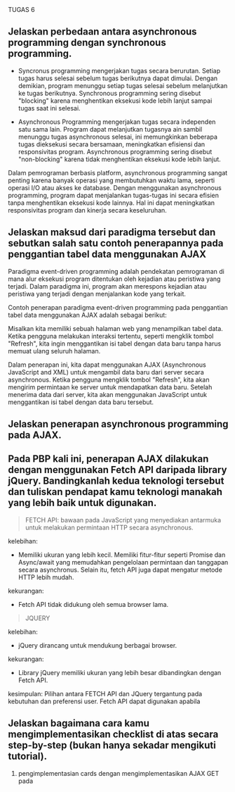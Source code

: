 


<summary>TUGAS 6 </summary>

## Jelaskan perbedaan antara asynchronous programming dengan synchronous programming.
- Syncronus programming mengerjakan tugas secara berurutan. Setiap tugas harus selesai sebelum tugas berikutnya dapat dimulai. Dengan demikian, program menunggu setiap tugas selesai sebelum melanjutkan ke tugas berikutnya. Synchronous programming sering disebut "blocking" karena menghentikan eksekusi kode lebih lanjut sampai tugas saat ini selesai.

- Asynchronous Programming mengerjakan tugas secara independen satu sama lain. Program dapat melanjutkan tugasnya ain sambil menunggu tugas asynchronous selesai, ini memungkinkan beberapa tugas dieksekusi secara bersamaan, meningkatkan efisiensi dan responsivitas program. Asynchronous programming sering disebut "non-blocking" karena tidak menghentikan eksekusi kode lebih lanjut.


Dalam pemrograman berbasis platform, asynchronous programming sangat penting karena banyak operasi yang membutuhkan waktu lama, seperti operasi I/O atau akses ke database. Dengan menggunakan asynchronous programming, program dapat menjalankan tugas-tugas ini secara efisien tanpa menghentikan eksekusi kode lainnya. Hal ini dapat meningkatkan responsivitas program dan kinerja secara keseluruhan.

## Jelaskan maksud dari paradigma tersebut dan sebutkan salah satu contoh penerapannya pada penggantian tabel data menggunakan AJAX

Paradigma event-driven programming adalah pendekatan pemrograman di mana alur eksekusi program ditentukan oleh kejadian atau peristiwa yang terjadi. Dalam paradigma ini, program akan merespons kejadian atau peristiwa yang terjadi dengan menjalankan kode yang terkait.

Contoh penerapan paradigma event-driven programming pada penggantian tabel data menggunakan AJAX adalah sebagai berikut:

Misalkan kita memiliki sebuah halaman web yang menampilkan tabel data. Ketika pengguna melakukan interaksi tertentu, seperti mengklik tombol "Refresh", kita ingin menggantikan isi tabel dengan data baru tanpa harus memuat ulang seluruh halaman.

Dalam penerapan ini, kita dapat menggunakan AJAX (Asynchronous JavaScript and XML) untuk mengambil data baru dari server secara asynchronous. Ketika pengguna mengklik tombol "Refresh", kita akan mengirim permintaan ke server untuk mendapatkan data baru. Setelah menerima data dari server, kita akan menggunakan JavaScript untuk menggantikan isi tabel dengan data baru tersebut.


## Jelaskan penerapan asynchronous programming pada AJAX.



## Pada PBP kali ini, penerapan AJAX dilakukan dengan menggunakan Fetch API daripada library jQuery. Bandingkanlah kedua teknologi tersebut dan tuliskan pendapat kamu teknologi manakah yang lebih baik untuk digunakan.

> FETCH API:
bawaan pada JavaScript yang menyediakan antarmuka untuk melakukan permintaan HTTP secara asynchronous.

kelebihan:
- Memiliki ukuran yang lebih kecil. Memiliki fitur-fitur seperti Promise dan Async/await yang memudahkan pengelolaan permintaan dan tanggapan secara asynchronus. Selain itu, fetch API juga dapat mengatur metode HTTP lebih mudah. 


kekurangan:
- Fetch API tidak didukung oleh semua browser lama.

> JQUERY

kelebihan:
- jQuery dirancang untuk mendukung berbagai browser. 

kekurangan:
- Library jQuery memiliki ukuran yang lebih besar dibandingkan dengan Fetch API. 


kesimpulan:
Pilihan antara FETCH API dan JQuery tergantung pada kebutuhan dan preferensi user. Fetch API dapat digunakan apabila 



## Jelaskan bagaimana cara kamu mengimplementasikan checklist di atas secara step-by-step (bukan hanya sekadar mengikuti tutorial).

1. pengimplementasian cards dengan mengimplementasikan AJAX GET pada <script>
2. menambahkan <button type="button" class="button is-success" id="addItemButton">
    Add New Item by AJAX
    </button>
3. menambahkan function addProduct()

      function addProduct() {
        fetch("{% url 'main:add_product_ajax' %}", {
            method: "POST",
            body: new FormData(document.querySelector('#form'))
        }).then(() => {
            refreshProducts();
            document.getElementById("form").reset(); 
            document.getElementById("exampleModal").classList.remove("is-active");
        });
        return false;
    }

4. Membuat Fungsi View Baru untuk Nenambahkan Item Baru ke dalam Basis Data
      @csrf_exempt
      def add_product_ajax(request):
          if request.method == 'POST':
              form = ProductForm(request.POST)

          if form.is_valid():
              product = form.save(commit=False)
              product.user = request.user
              product.save()
              return HttpResponse("Created", status=201)
          else:
              # Handle form validation errors and return as JSON
              errors = form.errors.as_json()
              return HttpResponseBadRequest(errors, content_type='application/json')
          return HttpResponseNotFound()

5. Membuat Path /create-ajax/ yang Mengarah ke Fungsi View add_item_ajax(request) dan Menghubungkan Form yang telah dibuat di dalam Modal ke Path /create-ajax/
    path('create-ajax/', add_product_ajax, name='add_product_ajax')


Bonus:  menambahkan function delete item dengan menggunakan AJAX DELETE


<summary> TUGAS 5 </summary>

## Jelaskan manfaat dari setiap element selector dan kapan waktu yang tepat untuk menggunakannya.

Manfaat selector dalam CSS adalah untuk memberikan gaya umum untuk semua elemen, seperti mengatur padding ataupun margin. selector juga menambahkan keunikan dalam sebuah web yang membuat pembaca merasakan. Waktu yang tepat untuk menggunakannya adalah 


## Jelaskan HTML5 Tag yang kamu ketahui.

<header>: Digunakan untuk mengelompokkan elemen-elemen header pada halaman web, seperti judul, logo, dan menu navigasi.
<nav>: Digunakan untuk mengelompokkan elemen-elemen navigasi pada halaman web, seperti menu atau daftar tautan.
<section>: Digunakan untuk mengelompokkan elemen-elemen yang terkait secara tematik pada halaman web, seperti bagian-bagian dari artikel atau konten.
<article>: Digunakan untuk mengelompokkan konten yang berdiri sendiri dan dapat berdiri sendiri secara independen, seperti artikel berita atau posting blog.
<aside>: Digunakan untuk mengelompokkan konten yang berhubungan dengan konten utama pada halaman web, seperti sidebar atau kotak info tambahan.
<footer>: Digunakan untuk mengelompokkan elemen-elemen footer pada halaman web, seperti informasi kontak, tautan ke halaman lain, atau hak cipta.

## Jelaskan perbedaan antara margin dan padding.

Perbedaan utama antara margin dan padding adalah bahwa margin mempengaruhi jarak antara elemen dengan elemen lain di sekitarnya, sementara padding mempengaruhi jarak antara konten elemen dengan batas elemen. Margin tidak memiliki warna latar belakang dan tidak mempengaruhi warna latar belakang elemen lain, sedangkan padding dapat memiliki unsur warna yang sesuai dengan warna latar belakang elemen.

##  Jelaskan perbedaan antara framework CSS Tailwind dan Bootstrap. Kapan sebaiknya kita menggunakan Bootstrap daripada Tailwind, dan sebaliknya?

DESIGN:
-BootStrap: tampilan yang cukup terstruktur dan konsisten. 
-TailWind: memberikan kebebasan kreatif yang lebih besar dan memungkinkan penggunaan class yang sangat spesifik.

FLEKSIBILITASl
- BottStrap:Meskipun Bootstrap menyediakan beberapa opsi customisasi, fleksibilitasnya terbatas dibandingkan dengan Tailwind CSS. Anda mungkin perlu menambahkan atau mengganti beberapa kelas CSS secara manual untuk mendapatkan tampilan yang sesuai dengan kebutuhan Anda.
- TailWind: Fleksibilitas Tailwind CSS terletak pada kemampuannya untuk memberikan kontrol yang lebih besar dalam styling elemen.

UKURAN FILE
-BootStrap: Bootstrap adalah kerangka kerja yang lebih besar dalam hal ukuran file karena menyediakan banyak fitur dan komponen yang siap pakai. Ini mungkin berdampak pada kecepatan pengunduhan dan performa halaman web.
- TailWind: dirancang untuk lebih ringan dalam hal ukuran file. Namun, ketika kita menggunakan banyak class utilitas dalam kode, ukuran file CSS dapat meningkat.

referensi: https://codepolitan.com/blog/perbedaan-bootstrap-dan-tailwind


<summary>TUGAS 4 </summary>

## Apa itu Django UserCreationForm, dan jelaskan apa kelebihan dan kekurangannya?
- usercreation form adalah form yang disediakan django untuk pembuatan user dengan fitur keamanan seperti username dan password dalam aplikasi web
- kelebihannya adalah mudah digunakan dan memiliki fitur keamanan yang sudah disediakan oleh jango
- kekurangannya adalah tampilan kurang menarik dan fitur-fiturnya terbatas

## Apa perbedaan antara autentikasi dan otorisasi dalam konteks Django, dan mengapa keduanya penting?
- Auntentikasi proses mengidentifikasi user
- ototritas proses memberikan hak akses kepada user yang terlah terauntetikasi
- keduanya sangat penting untuk melindungi hak akses dan data 


## Apa itu cookies dalam konteks aplikasi web, dan bagaimana Django menggunakan cookies untuk mengelola data sesi pengguna?
 - cookies digunakan pada situs web untuk menyimpan informasi user termasuk pengelolaan data user.
- a. user mengakses web django, kemudian server Django akan membuat ID unik untuk user dan menyimpannya ke cookies yang sudah dikirim ke user. 
  b. kemudian, ketika user menggunakan aplikasi web lagi, ID akan dikirim kembali ke server Django melalui cookies. Fungsi ID untuk mengidentifikasi user yang sesuai dan menyimpan atau mengambil data yang relevan
  c. Django menyimpan data di server, dalam database atau cache dan menghubungkannya dengan ID yang dikirim melalui cookies
  d. risiko potensial yang harus diwaspadai adalah, kerentanan terhadap Cross-Site Scripting(XSS) jika data yang disimpan tidak dilakukan secara benar. 

## Apakah penggunaan cookies aman secara default dalam pengembangan web, atau apakah ada risiko potensial yang harus diwaspadai?
- informasi pribadi user dapat di salah gunakan
- serangan XSS, menyisipkan skrip berbahaya ke dalam halaman web yang dapat dieksekusi oleh user. Hal ini dapat mengakibatkan pencurian data pribadi atau pengalihan ke situs web berbahaya.
- serangan CSRF, yang dapat merubah pengaturan akun

## Jelaskan bagaimana cara kamu mengimplementasikan checklist di atas secara step-by-step (bukan hanya sekadar mengikuti tutorial).

### Mengimplementasikan fungsi registrasi, login, dan logout untuk memungkinkan pengguna untuk mengakses aplikasi sebelumnya dengan lancar.
   - untuk membuat registrasi form, import UserCreationForm yang memudahkan kita untuk membuat registrasi form tanpa menulis kode dari awal. Kemudian membuat fungsi regitrasi harus memvalidasi input dan menyimpan data form tersebut. Kemudian membuat html dari form yang sudah dibuat
   - untuk membuat login, import metode yang diperlukan untuk autentikasi login. Kemudian buatlah template untuk login berupa HTML. Dengan menambahkan path URL ini ke dalam urlpatterns di file urls.py pada subdirektori main, maka pola URL telah terhubung dengan fungsi login_user
   - untuk membuat log out, membuat fungsi log untuk menghapus sesi pengguna yang masuk. Kemudian mengarahkan pengguna ke halaman login dalam aplikasi Django dan kemudian hubungan fungsi tersebut dengan URL. 

### Membuat dua akun pengguna dengan masing-masing tiga dummy data menggunakan model yang telah dibuat pada aplikasi sebelumnya untuk setiap akun di lokal.
   - Untuk membuat dua akun pengguna dengan tiga dummy data menggunakan model yang telah dibuat sebelumnya pada aplikasi di lokal, perlu impor model User dan Item ke dalam file yang akan digunakan. Kemudian 


### Menghubungkan model Item dengan User.
   - untuk menghubungkan product dengan user, kita harus import user ke dalam file models.py agar dapat mengidentifikasinya.Kemudian pastikan model Item memiliki field ForeignKey yang mengacu pada model User. Kemudian menambahkan Item.objects.filter(owner=user) untuk mendapatkan semua item yang dimiliki oleh seorang pengguna tertentu, di mana user adalah instance dari model User.


### Menampilkan detail informasi pengguna yang sedang logged in seperti username dan menerapkan cookies seperti last login pada halaman utama aplikasi.
   - import datetimen. Kemudian pada fungsi login_user, kita akan menambahkan fungsi untuk menambahkan cookie yang bernama last_login untuk melihat kapan terakhir kali pengguna melakukan login. `response.setcookie('last_login', str(datetime.datetime.now())) berfungsi untuk membuat _cookie last_login dan menambahkannya ke dalam response. Kemudian tambahkan potongan kode 'last_login': request.COOKIES['last_login'] ke dalam variabel context untuk  menambahkan informasi cookie last_login pada response yang akan ditampilkan di halaman web. Kemudian jangan lupa untuk menghapus menghapus cookie last_login saat pengguna melakukan logout.


<summary>TUGAS 2  </summary>
## Step-by-Step

### 1. Membuat Sebuah Proyek Django Baru
Untuk membuat proyek Django baru, diperlukan sebuah direktori dan mengaktifkan virtual environment untuk mengisolasi package dari aplikasi sehingga tidak bertabrakan jika menjalankan program.

### 2. Membuat Aplikasi dengan Nama "main" pada Proyek
Untuk membuat aplikasi "main" pada proyek, jalankan perintah `python manage.py startapp main`. Perintah tersebut akan membentuk direktori baru dengan nama "main" yang berisi struktur awal aplikasi.

### 3. Melakukan Routing pada Proyek agar Dapat Menjalankan Aplikasi "main"
Untuk melakukan routing, dalam berkas urls.py proyek utama harus menambahkan routing khusus untuk aplikasi "main" path('main/', include('main.urls')). Ini akan mengarahkan URL tertentu ke views yang sesuai dalam aplikasi "main". Setelah itu konfigurasi 
routing aplikasi main pada berkas urls.py pada direktori main menambahkan path('', views.index, name='index') pada url patterns

### 4. Membuat Model pada Aplikasi "main" dengan Nama "item" dan Atribut Wajib
Pada langkah ini, kita memodifikasi berkas `models.py` untuk mendefinisikan model yang akan digunakan dalam aplikasi "main" berupa atribut "name," "amount," dan juga "description."

### 5. Membuat Sebuah Routing pada `urls.py` untuk Memetakan Fungsi yang Telah Dibuat pada `views.py`
Membuat berkas `urls.py` pada "main" dan juga pada direktori utama. Dengan ini, aplikasi "main" dapat terhubung pada URL proyek.

### 6. Membuat Deployment Adaptable
Membuat akun adaptable.io dan menghubungkannya ke dalam repository yang ada di GitHub. Proses deployment adaptable untuk membuat aplikasi yang stabil.

## Bagan 
[![Screenshot-2023-09-13-094510.png](https://i.postimg.cc/sDPfJ7Fk/Screenshot-2023-09-13-094510.png)](https://postimg.cc/2V6fkqSG)

## Mengapa Kita Menggunakan Virtual Environment?
Virtual environment memungkinkan pengguna untuk berinteraksi dengan komputasi lain dengan mengisolasi dependency proyek, sehingga proyek yang berbeda tidak saling mengganggu.

## Apakah Kita Tetap Dapat Membuat Aplikasi Web Berbasis Django Tanpa Menggunakan Virtual Environment?
Kita masih bisa membuat Django tanpa menggunakan virtual environment, tetapi akan terjadi konflik yang sulit apabila tidak memastikan bahwa dependensi proyek tidak saling bertabrakan dengan dependensi proyek lain di lingkungan Python.

## Apa itu MVC, MVT, MVVM, dan Perbedaan dari Ketiganya?
- **MVC (Model-View-Controller)**:
  - Model: data dan logika aplikasi
  - View: menampilkan informasi kepada pengguna
  - Controller: menerima input dari pengguna dan mengirimkannya ke Model atau View

- **MVT (Model-View-Template)**:
  - Model: data dan logika aplikasi
  - View: logika pengolahan dan mempersiapkan data untuk ditampilkan di Template
  - Template: menampilkan data yang diberikan oleh View dalam bentuk yang sesuai untuk pengguna.

- **MVVM (Model-View-ViewModel)**:
  - Model: data dan logika aplikasi
  - View: menampilkan informasi kepada pengguna
  - ViewModel: perantara antara Model dan View. ViewModel mengelola logika dan menyediakan data yang diperlukan oleh View.
- **perbedaan**:
	-MVC mengatur logika bisnis dan tampilan secara terpisah, sedangkan MVT dan MVVM mengatur logika bisnis dan tampilan secara terintegrasi.
	-MVT memisahkan logika pengolahan data dan tampilan menjadi View dan Template, sedangkan MVVM memisahkan logika bisnis dan tampilan menjadi View dan ViewModel.
	-MVC dan MVT lebih sering digunakan dalam pengembangan aplikasi web, sedangkan MVVM lebih umum digunakan dalam pengembangan aplikasi dengan antarmuka pengguna yang kompleks.
  
Perbedaan utama adalah dalam cara mereka mengatur logika aplikasi dan tampilan, serta bagaimana mereka berinteraksi dengan komponen lainnya.

